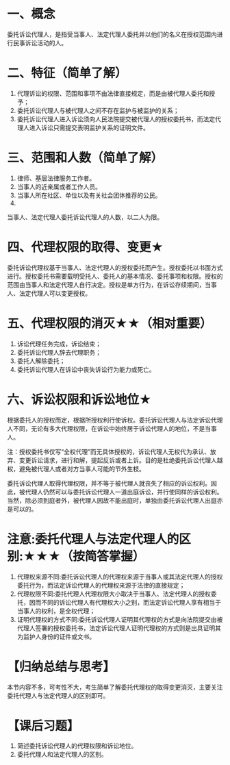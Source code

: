 # 一、概念
委托诉讼代理人，是指受当事人、法定代理人委托并以他们的名义在授权范围内进行民事诉讼活动的人。
# 二、特征（简单了解）
1. 代理诉讼的权限、范围和事项不由法律直接规定，而是由被代理人委托和授予；
2. 委托诉讼代理人与被代理人之间不存在监护与被监护的关系；
3. 委托诉讼代理人进入诉讼须向人民法院提交被代理人的授权委托书，而法定代理人进入诉讼只需提交表明监护关系的证明文件。
# 三、范围和人数（简单了解）
1. 律师、基层法律服务工作者。
2. 当事人的近亲属或者工作人员。
3. 当事人所在社区、单位以及有关社会团体推荐的公民。
4. 
当事人、法定代理人委托诉讼代理人的人数，以二人为限。
# 四、代理权限的取得、变更★
委托诉讼代理权基于当事人、法定代理人的授权委托而产生。授权委托以书面方式进行。授权委托书需要载明受托人、委托人的基本情况、委托事项和权限。授权的范围由当事人和法定代理人自行决定。授权是单方行为，在诉讼存续期间，当事人、法定代理人可以变更授权。
# 五、代理权限的消灭★★（相对重要）
1. 诉讼代理任务完成，诉讼结束；
2. 委托诉讼代理人辞去代理职务；
3. 委托人解除委托；
4. 委托诉讼代理人在诉讼中丧失诉讼行为能力或死亡。
# 六、诉讼权限和诉讼地位★
根据委托人的授权而定，根据所授权利行使诉权。委托诉讼代理人与法定诉讼代理人不同，无论有多大代理权限，在诉讼中始终居于诉讼代理人的地位，不是当事人。

注：授权委托书仅写“全权代理”而无具体授权的，诉讼代理人无权代为承认、放弃、变更诉讼请求，进行和解，提起反诉或者上诉。目的是杜绝委托诉讼代理人越权，避免被代理人或者对方当事人可能的节外生枝。

委托诉讼代理人取得代理权限，并不等于被代理人就丧失了相应的诉讼权利。因此，被代理人仍然可以与委托诉讼代理人一道出庭诉讼，并行使同样的诉讼权利。当然，除必须到庭者外，被代理人因故不能出庭时，单独由委托诉讼代理人出庭亦是可以的。
# 注意:委托代理人与法定代理人的区别:★★★（按简答掌握）
1. 代理权来源不同:委托诉讼代理人的代理权来源于当事人或其法定代理人的授权委托行为，而法定诉讼代理人的代理权来源于法律的直接规定；
2. 代理权限不同:委托代理人代理权限大小取决于当事人、法定代理人的授权委托，因而不同的诉讼代理人有代理权大小之别，而法定诉讼代理人享有相当于当事人的权利，是全权代理；
3. 证明代理权的方式不同:委托诉讼代理人证明其代理权的方式是向法院提交由被代理人签署的授权委托书，法定诉讼代理人证明代理权的方式则是出具证明其为监护人身份的证件或文书。
# 【归纳总结与思考】
本节内容不多，可考性不大，考生简单了解委托代理权的取得变更消灭，主要关注委托代理人与法定代理人的区别即可。
# 【课后习题】
1. 简述委托诉讼代理人的代理权限和诉讼地位。
2. 委托代理人和法定代理人的区别。